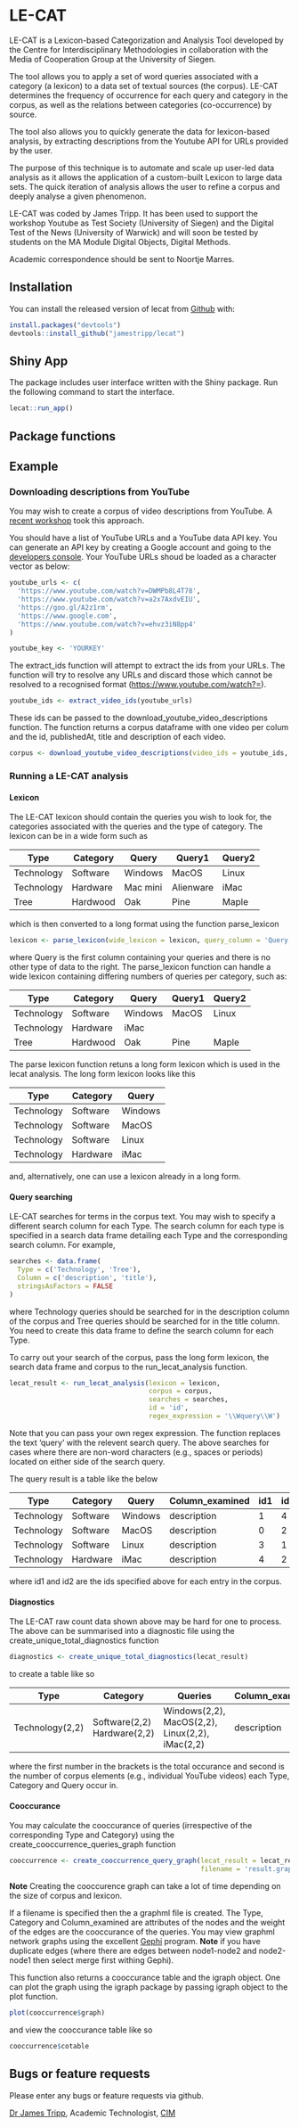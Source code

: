 
<!-- README.md is generated from README.Rmd. Please edit that file -->

# LE-CAT

LE-CAT is a Lexicon-based Categorization and Analysis Tool developed by
the Centre for Interdisciplinary Methodologies in collaboration with the
Media of Cooperation Group at the University of Siegen.

The tool allows you to apply a set of word queries associated with a
category (a lexicon) to a data set of textual sources (the corpus).
LE-CAT determines the frequency of occurrence for each query and
category in the corpus, as well as the relations between categories
(co-occurrence) by source.

The tool also allows you to quickly generate the data for lexicon-based
analysis, by extracting descriptions from the Youtube API for URLs
provided by the user.

The purpose of this technique is to automate and scale up user-led data
analysis as it allows the application of a custom-built Lexicon to large
data sets. The quick iteration of analysis allows the user to refine a
corpus and deeply analyse a given phenomenon.

LE-CAT was coded by James Tripp. It has been used to support the
workshop Youtube as Test Society (University of Siegen) and the Digital
Test of the News (University of Warwick) and will soon be tested by
students on the MA Module Digital Objects, Digital Methods.

Academic correspondence should be sent to Noortje Marres.

## Installation

You can install the released version of lecat from
[Github](https://github.com/) with:

``` r
install.packages("devtools")
devtools::install_github("jamestripp/lecat")
```

## Shiny App

The package includes user interface written with the Shiny package. Run
the following command to start the interface.

``` r
lecat::run_app()
```

## Package functions

## Example

### Downloading descriptions from YouTube

You may wish to create a corpus of video descriptions from YouTube. A
[recent
workshop](https://warwick.ac.uk/fac/cross_fac/cim/news/a-digital-test-of-the-news)
took this approach.

You should have a list of YouTube URLs and a YouTube data API key. You
can generate an API key by creating a Google account and going to the
[developers
console](https://accounts.google.com/ServiceLogin?service=cloudconsole&passive=1209600&osid=1&continue=https://console.developers.google.com/apis/api/youtube/&followup=https://console.developers.google.com/apis/api/youtube/&authuser=0).
Your YouTube URLs shoud be loaded as a character vector as below:

``` r
youtube_urls <- c(
  'https://www.youtube.com/watch?v=DWMPb8L4T78',
  'https://www.youtube.com/watch?v=a2x7AxdvEIU',
  'https://goo.gl/A2z1rm',
  'https://www.google.com',
  'https://www.youtube.com/watch?v=ehvz3iN8pp4'
)

youtube_key <- 'YOURKEY'
```

The extract\_ids function will attempt to extract the ids from your
URLs. The function will try to resolve any URLs and discard those which
cannot be resolved to a recognised format
(<https://www.youtube.com/watch?=>).

``` r
youtube_ids <- extract_video_ids(youtube_urls)
```

These ids can be passed to the download\_youtube\_video\_descriptions
function. The function returns a corpus dataframe with one video per
colum and the id, publishedAt, title and description of each
video.

``` r
corpus <- download_youtube_video_descriptions(video_ids = youtube_ids, api_key = youtube_key)
```

### Running a LE-CAT analysis

#### Lexicon

The LE-CAT lexicon should contain the queries you wish to look for, the
categories associated with the queries and the type of category. The
lexicon can be in a wide form such as

| Type       | Category | Query    | Query1    | Query2 |
| ---------- | -------- | -------- | --------- | ------ |
| Technology | Software | Windows  | MacOS     | Linux  |
| Technology | Hardware | Mac mini | Alienware | iMac   |
| Tree       | Hardwood | Oak      | Pine      | Maple  |

which is then converted to a long format using the function
parse\_lexicon

``` r
lexicon <- parse_lexicon(wide_lexicon = lexicon, query_column = 'Query')
```

where Query is the first column containing your queries and there is no
other type of data to the right. The parse\_lexicon function can handle
a wide lexicon containing differing numbers of queries per category,
such as:

| Type       | Category | Query   | Query1 | Query2 |
| ---------- | -------- | ------- | ------ | ------ |
| Technology | Software | Windows | MacOS  | Linux  |
| Technology | Hardware | iMac    |        |        |
| Tree       | Hardwood | Oak     | Pine   | Maple  |

The parse lexicon function retuns a long form lexicon which is used in
the lecat analysis. The long form lexicon looks like this

| Type       | Category | Query   |
| ---------- | -------- | ------- |
| Technology | Software | Windows |
| Technology | Software | MacOS   |
| Technology | Software | Linux   |
| Technology | Hardware | iMac    |

and, alternatively, one can use a lexicon already in a long form.

#### Query searching

LE-CAT searches for terms in the corpus text. You may wish to specify a
different search column for each Type. The search column for each type
is specified in a search data frame detailing each Type and the
corresponding search column. For example,

``` r
searches <- data.frame(
  Type = c('Technology', 'Tree'),
  Column = c('description', 'title'),
  stringsAsFactors = FALSE
)
```

where Technology queries should be searched for in the description
column of the corpus and Tree queries should be searched for in the
title column. You need to create this data frame to define the search
column for each Type.

To carry out your search of the corpus, pass the long form lexicon, the
search data frame and corpus to the run\_lecat\_analysis function.

``` r
lecat_result <- run_lecat_analysis(lexicon = lexicon,
                                   corpus = corpus,
                                   searches = searches,
                                   id = 'id',
                                   regex_expression = '\\Wquery\\W')
```

Note that you can pass your own regex expression. The function replaces
the text ‘query’ with the relevent search query. The above searches for
cases where there are non-word characters (e.g., spaces or periods)
located on either side of the search query.

The query result is a table like the below

| Type       | Category | Query   | Column\_examined | id1 | id2 |
| ---------- | -------- | ------- | ---------------- | --- | --- |
| Technology | Software | Windows | description      | 1   | 4   |
| Technology | Software | MacOS   | description      | 0   | 2   |
| Technology | Software | Linux   | description      | 3   | 1   |
| Technology | Hardware | iMac    | description      | 4   | 2   |

where id1 and id2 are the ids specified above for each entry in the
corpus.

#### Diagnostics

The LE-CAT raw count data shown above may be hard for one to process.
The above can be summarised into a diagnostic file using the
create\_unique\_total\_diagnostics function

``` r
diagnostics <- create_unique_total_diagnostics(lecat_result)
```

to create a table like
so

| Type            | Category                    | Queries                                         | Column\_examined |
| --------------- | --------------------------- | ----------------------------------------------- | ---------------- |
| Technology(2,2) | Software(2,2) Hardware(2,2) | Windows(2,2), MacOS(2,2), Linux(2,2), iMac(2,2) | description      |

where the first number in the brackets is the total occurance and second
is the number of corpus elements (e.g., individual YouTube videos) each
Type, Category and Query occur in.

#### Cooccurance

You may calculate the cooccurance of queries (irrespective of the
corresponding Type and Category) using the
create\_cooccurrence\_queries\_graph
function

``` r
cooccurrence <- create_cooccurrence_query_graph(lecat_result = lecat_result, 
                                                filename = 'result.graphml')
```

**Note** Creating the cooccurence graph can take a lot of time depending
on the size of corpus and lexicon.

If a filename is specified then the a graphml file is created. The Type,
Category and Column\_examined are attributes of the nodes and the weight
of the edges are the cooccurance of the queries. You may view graphml
network graphs using the excellent [Gephi](https://gephi.org) program.
**Note** if you have duplicate edges (where there are edges between
node1-node2 and node2-node1 then select merge first withing Gephi).

This function also returns a cooccurance table and the igraph object.
One can plot the graph using the igraph package by passing igraph object
to the plot function.

``` r
plot(cooccurrence$graph)
```

and view the cooccurance table like so

``` r
cooccurrence$cotable
```

## Bugs or feature requests

Please enter any bugs or feature requests via github.

[Dr James Tripp](https://jamestripp.github.io), Academic Technologist,
[CIM](https://www.warwick.ac.uk/cim)

